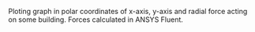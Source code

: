 Ploting graph in polar coordinates of x-axis, y-axis and radial force acting on some building. Forces calculated in ANSYS Fluent.

